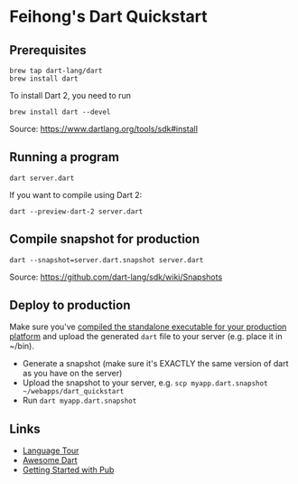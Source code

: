 # Feihong's Dart Quickstart

## Prerequisites

    brew tap dart-lang/dart
    brew install dart

To install Dart 2, you need to run

    brew install dart --devel

Source: https://www.dartlang.org/tools/sdk#install

## Running a program

    dart server.dart

If you want to compile using Dart 2:

    dart --preview-dart-2 server.dart

## Compile snapshot for production

    dart --snapshot=server.dart.snapshot server.dart

Source: https://github.com/dart-lang/sdk/wiki/Snapshots

## Deploy to production

Make sure you've [compiled the standalone executable for your production platform](https://github.com/feihong/dockerfiles/tree/master/centos-7-dart) and upload the generated `dart` file to your server (e.g. place it in ~/bin).

- Generate a snapshot (make sure it's EXACTLY the same version of dart as you have on the server)
- Upload the snapshot to your server, e.g. `scp myapp.dart.snapshot ~/webapps/dart_quickstart`
- Run `dart myapp.dart.snapshot`

## Links

- [Language Tour](https://www.dartlang.org/guides/language/language-tour)
- [Awesome Dart](https://github.com/yissachar/awesome-dart)
- [Getting Started with Pub](https://www.dartlang.org/tools/pub/get-started)
